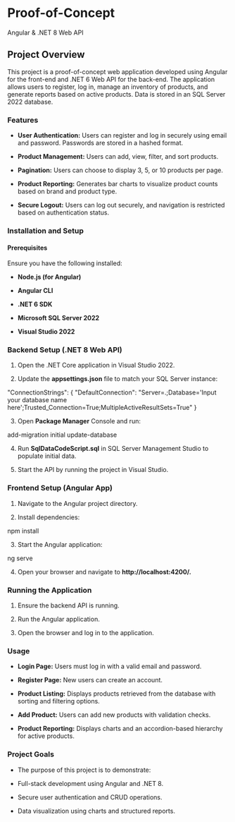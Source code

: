 # Proof-of-Concept
Angular &amp; .NET 8 Web API


## Project Overview

This project is a proof-of-concept web application developed using Angular for the front-end and .NET 6 Web API for the back-end. The application allows users to register, log in, manage an inventory of products, and generate reports based on active products. Data is stored in an SQL Server 2022 database.

### Features

- **User Authentication:** Users can register and log in securely using email and password. Passwords are stored in a hashed format.

- **Product Management:** Users can add, view, filter, and sort products.

- **Pagination:** Users can choose to display 3, 5, or 10 products per page.

- **Product Reporting:** Generates bar charts to visualize product counts based on brand and product type.

- **Secure Logout:** Users can log out securely, and navigation is restricted based on authentication status.

### Installation and Setup

#### Prerequisites

Ensure you have the following installed:

- **Node.js (for Angular)**

- **Angular CLI**

- **.NET 6 SDK**

- **Microsoft SQL Server 2022**

- **Visual Studio 2022**

### Backend Setup (.NET 8 Web API)

1. Open the .NET Core application in Visual Studio 2022.

2. Update the **appsettings.json** file to match your SQL Server instance:

"ConnectionStrings": {
   "DefaultConnection": "Server=.;Database='Input your database name here';Trusted_Connection=True;MultipleActiveResultSets=True"
}

3. Open **Package Manager** Console and run:

add-migration initial
update-database

4. Run **SqlDataCodeScript.sql** in SQL Server Management Studio to populate initial data.

5. Start the API by running the project in Visual Studio.

### Frontend Setup (Angular App)

1. Navigate to the Angular project directory.

2. Install dependencies:

npm install

3. Start the Angular application:

ng serve

4. Open your browser and navigate to **http://localhost:4200/.**

### Running the Application

1. Ensure the backend API is running.

2. Run the Angular application.

3. Open the browser and log in to the application.

### Usage

- **Login Page:** Users must log in with a valid email and password.

- **Register Page:** New users can create an account.

- **Product Listing:** Displays products retrieved from the database with sorting and filtering options.

- **Add Product:** Users can add new products with validation checks.

- **Product Reporting:** Displays charts and an accordion-based hierarchy for active products.

### Project Goals

- The purpose of this project is to demonstrate:

- Full-stack development using Angular and .NET 8.

- Secure user authentication and CRUD operations.

- Data visualization using charts and structured reports.
